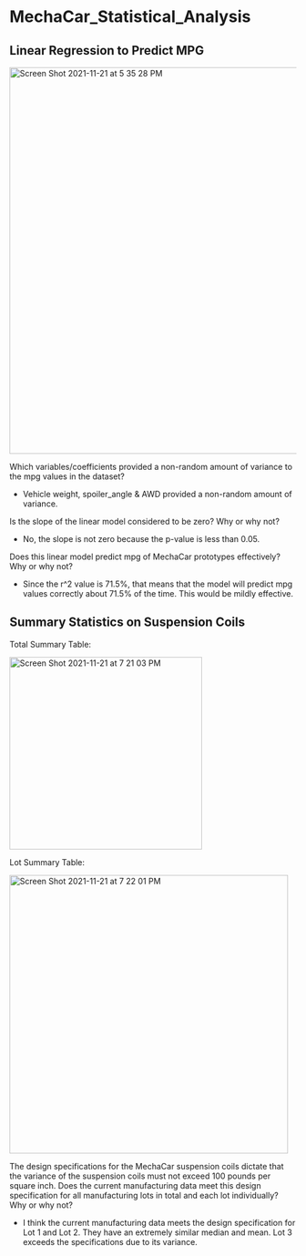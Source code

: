 # MechaCar_Statistical_Analysis

## Linear Regression to Predict MPG

<img width="679" alt="Screen Shot 2021-11-21 at 5 35 28 PM" src="https://user-images.githubusercontent.com/88108455/142781621-89d1446b-5222-4cb8-a00c-ac850441d35a.png">

Which variables/coefficients provided a non-random amount of variance to the mpg values in the dataset?

- Vehicle weight, spoiler_angle & AWD provided a non-random amount of variance. 

Is the slope of the linear model considered to be zero? Why or why not?

- No, the slope is not zero because the p-value is less than 0.05.

Does this linear model predict mpg of MechaCar prototypes effectively? Why or why not?

- Since the r^2 value is 71.5%, that means that the model will predict mpg values correctly about 71.5% of the time. This would be mildly effective.

## Summary Statistics on Suspension Coils

Total Summary Table:

<img width="338" alt="Screen Shot 2021-11-21 at 7 21 03 PM" src="https://user-images.githubusercontent.com/88108455/142785068-6400cca4-26ba-47de-b0ff-fcb320e9813b.png">

Lot Summary Table:

<img width="489" alt="Screen Shot 2021-11-21 at 7 22 01 PM" src="https://user-images.githubusercontent.com/88108455/142785101-7b38460b-9be4-472d-88d7-450a273c8b00.png">

The design specifications for the MechaCar suspension coils dictate that the variance of the suspension coils must not exceed 100 pounds per square inch. Does the current manufacturing data meet this design specification for all manufacturing lots in total and each lot individually? Why or why not?

- I think the current manufacturing data meets the design specification for Lot 1 and Lot 2. They have an extremely similar median and mean. Lot 3 exceeds the specifications due to its variance.

